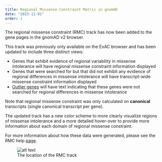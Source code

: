 ```yaml
---
title: Regional Missense Constraint Metric in gnomAD
date: "2023-11-01"
order: 1
---
```


The regional missense constraint (RMC) track has now been added to the gene pages in the gnomAD v2 browser. 

<!-- end_excerpt -->

This track was previously only available on the ExAC browser and has been updated to include three distinct views:
- Genes that exhibit evidence of regional variability in missense intolerance will have regional missense constraint information displayed
- Genes that were searched for but that did not exhibit any evidence of regional differences in missense intolerance will have transcript-wide missense constraint information displayed
- [Outlier genes](https://gnomad.broadinstitute.org/help/why-are-constraint-metrics-missing-for-this-gene-or-annotated-with-a-note) will have text indicating that these genes were not searched for regional differences in missense intolerance

Note that regional missense constraint was only calculated on **canonical** transcripts (single canonical transcript per gene).

The updated track has a new color scheme to more clearly visualize regions of missense intolerance and a more detailed hover-over to provide more information about each domain of regional missense constraint.

For more information about how these data were generated, please see the RMC help [page](https://gnomad.broadinstitute.org/help/regional-constraint).

<figure>
   <img alt="alt text" src="../images/2023/rmc_track.jpg" />
   <figcaption>The location of the RMC track</figcaption>
</figure>
